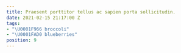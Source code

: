 ```yaml
---
title: Praesent porttitor tellus ac sapien porta sollicitudin.
date: 2021-02-15 21:17:00 Z
tags:
- "\U0001F966 broccoli"
- "\U0001FAD0 blueberries"
position: 9
---
```


